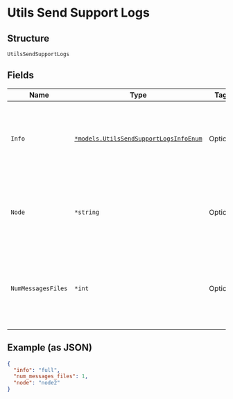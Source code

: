 
# Utils Send Support Logs

## Structure

`UtilsSendSupportLogs`

## Fields

| Name | Type | Tags | Description |
|  --- | --- | --- | --- |
| `Info` | [`*models.UtilsSendSupportLogsInfoEnum`](../../doc/models/utils-send-support-logs-info-enum.md) | Optional | enum: `code-dumps`, `full`, `jma-logs`, `messages`, `outbound-ssh`, `process`, `var-logs`<br>**Default**: `"full"` |
| `Node` | `*string` | Optional | optional: for SSR, if node is not present, both nodes support files are uploaded |
| `NumMessagesFiles` | `*int` | Optional | optional: number of most recent messages files to upload.<br>**Default**: `1`<br>**Constraints**: `>= 1`, `<= 10` |

## Example (as JSON)

```json
{
  "info": "full",
  "num_messages_files": 1,
  "node": "node2"
}
```

